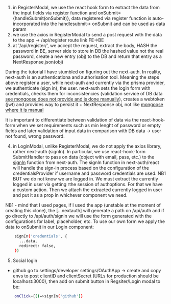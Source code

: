 1. in RegisterModal, we use the react hook form to extract the data from the input fields via register function and onSubmit={handleSubmit(onSubmit)}, data registered via register function is auto-incorporated into the handlesubmit-> onSubmit and can be used as data param
2. we use the axios in RegisterModal to send a post request with the data to the app -> /api/register route link FE->BE
3. at '/api/register/', we accept the request, extract the body, HASH the password in BE, server side to store in DB the hashed value not the real password, create a new entry (obj) to the DB and return that entry as a NextResponse.json(obj)

During the tutorial I have stumbled on figuring out the next-auth. In reality, next-auth is an authenticationa and authorisation tool. Meaning the steps above register a user, while next-auth and currently via the prisma provider, we authenticate (sign in), the user. next-auth sets the login form with credentials, checks them for inconsistencies (validation service of DB data [see mongoose does not provide and is done manually](https://github.com/VasilGVasilev/softuni-JS-Back-End/blob/main/ExamPrep/exam/my-skeleton/services/authServices.js)), creates a webtoken (jwt) and provides way to persist it + NextResponse obj, not like [mongoose where it is manual](https://github.com/VasilGVasilev/softuni-JS-Back-End/blob/main/ExamPrep/exam/my-skeleton/controllers/authController.js)

It is important to differentiate between validation of data via the react-hook-form when we set requirements such as min lenght of password or empty fields and later validation of input data in comparison with DB data -> user not found, wrong password.

4. in LoginModal, unlike RegisterModal, we do not apply the axios library, rather next-auth (signIn). In particular, we use react-hook-form SubmitHandler to pass on data (object with email, pass, etc.) to the [signIn](https://next-auth.js.org/getting-started/client#signin) function from next-auth. The signIn function in next-auth/react will handle the sign-in process based on the configuration of the credentialsProvider if username and password credentials are used. NB1
BUT we do not know we are logged in. We must extract the currently logged in user via getting rthe session of authoptions. For that we have a custom action. Then we attach the extracted currently logged in user and put it as a prop in whichever component we need.

NB1 - mind that I used pages, if I used the app (unstable at the moment of creating this clone), the [...nextauth] will generate a path on /api/auth and if go directly to /api/auth/signin we will use the form generated with the configurations for label, placeholder, etc. To use our own form we apply the data to onSubmit in our Login component:
```sh
    signIn('credentials', { 
      ...data, 
      redirect: false,
    })
```

5. Social login
- github go to settings/developer settings/OAuthApp -> create and copy envs to post clientID and clientSecret (URLs for production should be localhost:3000), then add on submit button in Regsiter/Login modal to be:

```sh
    onClick={()=>signIn('github')}
```